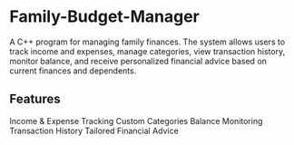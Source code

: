# Family-Budget-Manager

A C++ program for managing family finances. The system allows users to track income and expenses, manage categories, view transaction history, monitor balance, and receive personalized financial advice based on current finances and dependents.

## Features  

Income & Expense Tracking 
Custom Categories 
Balance Monitoring 
Transaction History
Tailored Financial Advice  



